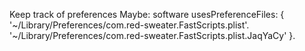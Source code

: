 Keep track of preferences
Maybe:
	software usesPreferenceFiles: { '~/Library/Preferences/com.red-sweater.FastScripts.plist'.
'~/Library/Preferences/com.red-sweater.FastScripts.plist.JaqYaCy' }.